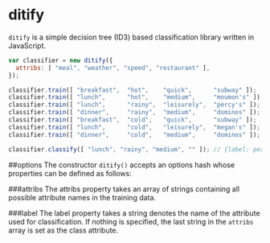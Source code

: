 ditify
======

`ditify` is a simple decision tree (ID3) based classification library written in JavaScript.

```javascript
var classifier = new ditify({
  attribs: [ "meal", "weather", "speed", "restaurant" ],
});

classifier.train([ "breakfast",  "hot",    "quick",      "subway" ]);
classifier.train([ "lunch",      "hot",    "medium",     "moumon's" ]);
classifier.train([ "lunch",      "rainy",  "leisurely",  "percy's" ]);
classifier.train([ "dinner",     "rainy",  "medium",     "dominos" ]);
classifier.train([ "breakfast",  "cold",   "quick",      "subway" ]);
classifier.train([ "lunch",      "cold",   "leisurely",  "megan's" ]);
classifier.train([ "dinner",     "cold",   "medium",     "dominos" ]);

classifier.classify([ "lunch", "rainy", "medium", "" ]); // {label: percy's, chance: 1}
```

##options
The constructor `ditify()` accepts an options hash whose properties can be defined as follows:

###attribs
The attribs property takes an array of strings containing all possible attribute names in the training data.

###label
The label property takes a string denotes the name of the attribute used for classification. If nothing is specified, the last string in the `attribs` array is set as the class attribute.
